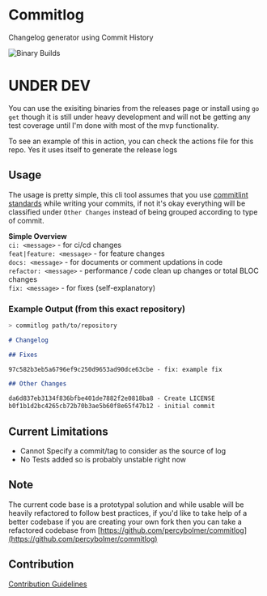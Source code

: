 # Commitlog

Changelog generator using Commit History

![Binary Builds](https://github.com/barelyhuman/commitlog/workflows/Binary%20Builds/badge.svg)

# UNDER DEV

You can use the exisiting binaries from the releases page or install using `go get` though it is still under heavy development and will not be getting any test coverage until I'm done with most of the mvp functionality.

To see an example of this in action, you can check the actions file for this repo. Yes it uses itself to generate the release logs

## Usage 

The usage is pretty simple, this cli tool assumes that you use [commitlint standards](https://github.com/conventional-changelog/commitlint#what-is-commitlint) while writing your commits, if not it's okay everything will be classified under `Other Changes` instead of being grouped according to type of commit. 

**Simple Overview**  
`ci: <message>` - for ci/cd changes   
`feat|feature: <message>` - for feature changes  
`docs: <message>` - for documents or comment updations in code  
`refactor: <message>` - performance / code clean up changes or total BLOC changes  
`fix: <message>` - for fixes (self-explanatory)  

 
### Example Output (from this exact repository)

```sh
> commitlog path/to/repository
```

```markdown
# Changelog

## Fixes

97c582b3eb5a6796ef9c250d9653ad90dce63cbe - fix: example fix

## Other Changes

da6d837eb3134f836bfbe401de7882f2e0818ba8 - Create LICENSE
b0f1b1d2bc4265cb72b70b3ae5b60f8e65f47b12 - initial commit
```

## Current Limitations

- Cannot Specify a commit/tag to consider as the source of log
- No Tests added so is probably unstable right now

## Note 
 The current code base is a prototypal solution and while usable will be heavily refactored to follow best practices, if you'd like to take help of a better codebase if you are creating your own fork then you can take a refactored codebase from [https://github.com/percybolmer/commitlog](https://github.com/percybolmer/commitlog)

## Contribution

[Contribution Guidelines](CONTRIBUTING.md)
